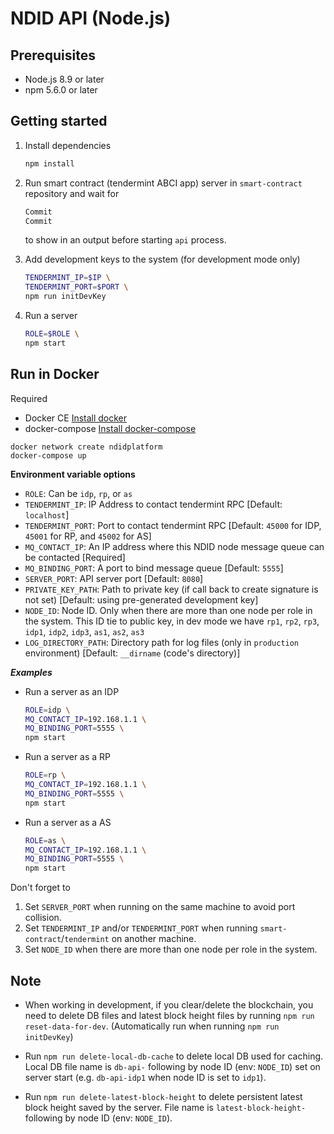 # NDID API (Node.js)

## Prerequisites

* Node.js 8.9 or later
* npm 5.6.0 or later

## Getting started

1.  Install dependencies

    ```sh
    npm install
    ```

2.  Run smart contract (tendermint ABCI app) server in `smart-contract` repository and wait for

    ```sh
    Commit
    Commit
    ```

    to show in an output before starting `api` process.

3.  Add development keys to the system (for development mode only)

    ```sh
    TENDERMINT_IP=$IP \
    TENDERMINT_PORT=$PORT \
    npm run initDevKey
    ```

4.  Run a server

    ```sh
    ROLE=$ROLE \
    npm start
    ```

## Run in Docker

Required

* Docker CE [Install docker](https://docs.docker.com/install/)
* docker-compose [Install docker-compose](https://docs.docker.com/compose/install/)

```
docker network create ndidplatform
docker-compose up
```

**Environment variable options**

* `ROLE`: Can be `idp`, `rp`, or `as`
* `TENDERMINT_IP`: IP Address to contact tendermint RPC [Default: `localhost`]
* `TENDERMINT_PORT`: Port to contact tendermint RPC [Default: `45000` for IDP, `45001` for RP, and `45002` for AS]
* `MQ_CONTACT_IP`: An IP address where this NDID node message queue can be contacted [Required]
* `MQ_BINDING_PORT`: A port to bind message queue [Default: `5555`]
* `SERVER_PORT`: API server port [Default: `8080`]
* `PRIVATE_KEY_PATH`: Path to private key (if call back to create signature is not set) [Default: using pre-generated development key]
* `NODE_ID`: Node ID. Only when there are more than one node per role in the system. This ID tie to public key, in dev mode we have `rp1`, `rp2`, `rp3`, `idp1`, `idp2`, `idp3`, `as1`, `as2`, `as3`
* `LOG_DIRECTORY_PATH`: Directory path for log files (only in `production` environment) [Default: `__dirname` (code's directory)]

**_Examples_**

* Run a server as an IDP

  ```sh
  ROLE=idp \
  MQ_CONTACT_IP=192.168.1.1 \
  MQ_BINDING_PORT=5555 \
  npm start
  ```

* Run a server as a RP

  ```sh
  ROLE=rp \
  MQ_CONTACT_IP=192.168.1.1 \
  MQ_BINDING_PORT=5555 \
  npm start
  ```

* Run a server as a AS

  ```sh
  ROLE=as \
  MQ_CONTACT_IP=192.168.1.1 \
  MQ_BINDING_PORT=5555 \
  npm start
  ```

Don't forget to

1.  Set `SERVER_PORT` when running on the same machine to avoid port collision.
2.  Set `TENDERMINT_IP` and/or `TENDERMINT_PORT` when running `smart-contract`/`tendermint` on another machine.
3.  Set `NODE_ID` when there are more than one node per role in the system.

## Note

* When working in development, if you clear/delete the blockchain, you need to delete DB files and latest block height files by running `npm run reset-data-for-dev`. (Automatically run when running `npm run initDevKey`)

* Run `npm run delete-local-db-cache` to delete local DB used for caching. Local DB file name is `db-api-` following by node ID (env: `NODE_ID`) set on server start (e.g. `db-api-idp1` when node ID is set to `idp1`).

* Run `npm run delete-latest-block-height` to delete persistent latest block height saved by the server. File name is `latest-block-height-` following by node ID (env: `NODE_ID`).
